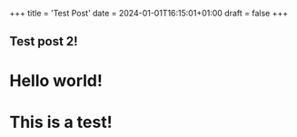 +++
title = 'Test Post'
date = 2024-01-01T16:15:01+01:00
draft = false
+++

## Test post 2! 

# Hello world!

# This is a test!